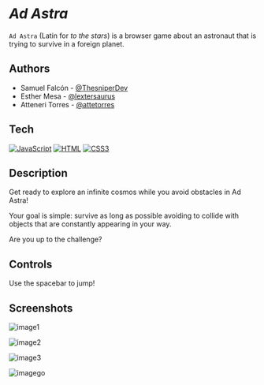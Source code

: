 # _Ad Astra_
`Ad Astra` (Latin for _to the stars_) is a browser game about an astronaut that is trying to survive in a foreign planet.

## Authors
- Samuel Falcón - [@ThesniperDev](https://github.com/ThesniperDev)
- Esther Mesa - [@lextersaurus](https://github.com/lextersaurus)
- Atteneri Torres - [@attetorres](https://github.com/attetorres)

## Tech
[![JavaScript](https://img.shields.io/badge/JavaScript-F7DF1E?logo=javascript&logoColor=black)](https://developer.mozilla.org/en-US/docs/Web/JavaScript)
[![HTML](https://img.shields.io/badge/HTML5-E34F26?logo=html5&logoColor=white)](https://developer.mozilla.org/en-US/docs/Web/HTML)
[![CSS3](https://img.shields.io/badge/CSS3-264DE4?logo=css3&logoColor=white)](https://www.w3schools.com/css/)

## Description
Get ready to explore an infinite cosmos while you avoid obstacles in Ad Astra!

Your goal is simple: survive as long as possible avoiding to collide with objects that are constantly appearing in your way.

Are you up to the challenge?

## Controls
Use the spacebar to jump!

## Screenshots


![image1](https://github.com/lextersaurus/ad-astra-game/assets/155771629/c3e9ae66-c140-4d1f-9d81-bf42cc06f961)

![image2](https://github.com/lextersaurus/ad-astra-game/assets/155771629/6fc0c7f5-9c48-460c-b031-2cd93b8c67ca)

![image3](https://github.com/lextersaurus/ad-astra-game/assets/155771629/6b300dfd-241a-412d-b944-0a3324559991)

![imagego](https://github.com/lextersaurus/ad-astra-game/assets/155771629/6b3d56cd-148c-4735-b696-d1df99f30118)
